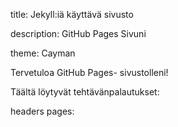 title: Jekyll:iä käyttävä sivusto

description: GitHub Pages Sivuni

theme: Cayman

Tervetuloa GitHub Pages- sivustolleni!

Täältä löytyvät tehtävänpalautukset:

headers pages: 


